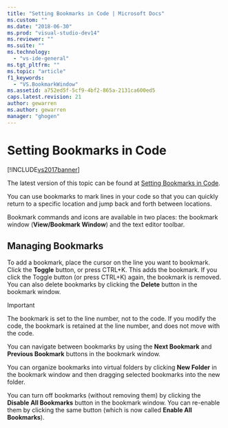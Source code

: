 ```yaml
---
title: "Setting Bookmarks in Code | Microsoft Docs"
ms.custom: ""
ms.date: "2018-06-30"
ms.prod: "visual-studio-dev14"
ms.reviewer: ""
ms.suite: ""
ms.technology: 
  - "vs-ide-general"
ms.tgt_pltfrm: ""
ms.topic: "article"
f1_keywords: 
  - "VS.BookmarkWindow"
ms.assetid: a752ed5f-5cf9-4bf2-865a-2131ca600ed5
caps.latest.revision: 21
author: gewarren
ms.author: gewarren
manager: "ghogen"
---
```

# Setting Bookmarks in Code
[!INCLUDE[vs2017banner](../includes/vs2017banner.md)]

The latest version of this topic can be found at [Setting Bookmarks in Code](https://docs.microsoft.com/visualstudio/ide/setting-bookmarks-in-code).  
  
You can use bookmarks to mark lines in your code so that you can quickly return to a specific location and jump back and forth between locations.  
  
 Bookmark commands and icons are available in two places: the bookmark window (**View/Bookmark Window**) and the text editor toolbar.  
  
## Managing Bookmarks  
 To add a bookmark, place the cursor on the line you want to bookmark. Click the **Toggle** button, or press CTRL+K. This adds the bookmark. If you click the Toggle button (or press CTRL+K) again, the bookmark is removed. You can also delete bookmarks by clicking the **Delete** button in the bookmark window.  
  
> [!IMPORTANT]
>  The bookmark is set to the line number, not to the code. If you modify the code, the bookmark is retained at the line number, and does not move with the code.  
  
 You can navigate between bookmarks by using the **Next Bookmark** and **Previous Bookmark** buttons in the bookmark window.  
  
 You can organize bookmarks into virtual folders by clicking **New Folder** in the bookmark window and then dragging selected bookmarks into the new folder.  
  
 You can turn off bookmarks (without removing them) by clicking the **Disable All Bookmarks** button in the bookmark window. You can re-enable them by clicking the same button (which is now called **Enable All Bookmarks**).



